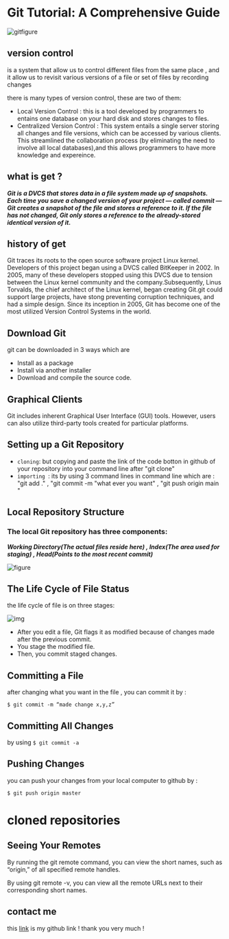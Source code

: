 # Git Tutorial: A Comprehensive Guide


![gitfigure](https://res.cloudinary.com/practicaldev/image/fetch/s--ShHSfi-a--/c_imagga_scale,f_auto,fl_progressive,h_900,q_auto,w_1600/https://cl.ly/1N2U2i2Z2C16/Image%25202018-04-11%2520at%252012.47.23%2520PM.png)


## version control
is a system that allow us to control different files from the same place , and it allow us to revisit various versions of a file or set of files by recording changes

there is many types of version control, these are two of them:

 * Local Version Control : this is a tool developed by programmers to entains one database on your hard disk and stores changes to files.
 * Centralized Version Control : This system entails a single server storing all changes and file versions, which can be accessed by various clients. This streamlined the collaboration process (by eliminating the need to involve all local databases),and this allows programmers to have more knowledge and expereince.

## what is get ?

***Git is a DVCS that stores data in a file system made up of snapshots. Each time you save a changed version of your project — called commit — Git creates a snapshot of the file and stores a reference to it. If the file has not changed, Git only stores a reference to the already-stored identical version of it.***

## history of get 
Git traces its roots to the open source software project Linux kernel. Developers of this project began using a DVCS called BitKeeper in 2002. In 2005, many of these developers stopped using this DVCS due to tension between the Linux kernel community and the company.Subsequently, Linus Torvalds, the chief architect of the Linux kernel, began creating Git.git could support large projects, have stong preventing corruption techniques, and had a simple design. Since its inception in 2005, Git has become one of the most utilized Version Control Systems in the world.

## Download Git

git can be downloaded in 3 ways which are 
 * Install as a package
 * Install via another installer
 * Download and compile the source code.

## Graphical Clients
Git includes inherent Graphical User Interface (GUI) tools. However, users can also utilize third-party tools created for particular platforms.


## Setting up a Git Repository
* `cloning`: but copying and paste the link of the code botton in github of your repository into your command line after "git clone"
* `importing `: its by using 3 command lines in command line which are :
"git add ." , "git commit -m "what ever you want" , "git push origin main "

## Local Repository Structure
### The local Git repository has three components:

***Working Directory(The actual files reside here) , Index(The area used for staging) , Head(Points to the most recent commit)***

![figure](https://blog.udemy.com/wp-content/uploads/2015/08/image036.png)

## The Life Cycle of File Status
the life cycle of file is on three stages: 

![img](https://blog.udemy.com/wp-content/uploads/2015/08/image006.png)


* After you edit a file, Git flags it as modified because of changes made after the previous commit.
* You stage the modified file.
* Then, you commit staged changes.

## Committing a File
 after changing what you want in the file , you can commit it by :

 `$ git commit -m “made change x,y,z”`

 ## Committing All Changes

 by using `$ git commit -a`
 
## Pushing Changes

you can push your changes from your local computer to github by :

`$ git push origin master`

# cloned repositories

## Seeing Your Remotes
By running the git remote command, you can view the short names, such as “origin,” of all specified remote handles.

By using git remote -v, you can view all the remote URLs next to their corresponding short names.
## contact me 
this [link](https://github.com/ahmadalrasheed) is my github link ! thank you very much !


